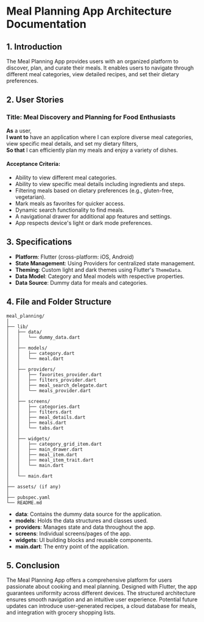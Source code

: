 # Meal Planning App Architecture Documentation

## 1. Introduction

The Meal Planning App provides users with an organized platform to discover, plan, and curate their meals. It enables users to navigate through different meal categories, view detailed recipes, and set their dietary preferences.

## 2. User Stories

### Title: Meal Discovery and Planning for Food Enthusiasts

**As** a user,  
**I want to** have an application where I can explore diverse meal categories, view specific meal details, and set my dietary filters,  
**So that** I can efficiently plan my meals and enjoy a variety of dishes.

#### Acceptance Criteria:

- Ability to view different meal categories.
- Ability to view specific meal details including ingredients and steps.
- Filtering meals based on dietary preferences (e.g., gluten-free, vegetarian).
- Mark meals as favorites for quicker access.
- Dynamic search functionality to find meals.
- A navigational drawer for additional app features and settings.
- App respects device's light or dark mode preferences.

## 3. Specifications

- **Platform**: Flutter (cross-platform: iOS, Android)
- **State Management**: Using Providers for centralized state management.
- **Theming**: Custom light and dark themes using Flutter's `ThemeData`.
- **Data Model**: Category and Meal models with respective properties.
- **Data Source**: Dummy data for meals and categories.

## 4. File and Folder Structure

```plaintext
meal_planning/
│
├── lib/
│   ├── data/
│   │   └── dummy_data.dart
│   │
│   ├── models/
│   │   ├── category.dart
│   │   └── meal.dart
│   │
│   ├── providers/
│   │   ├── favorites_provider.dart
│   │   ├── filters_provider.dart
│   │   ├── meal_search_delegate.dart
│   │   └── meals_provider.dart
│   │
│   ├── screens/
│   │   ├── categories.dart
│   │   ├── filters.dart
│   │   ├── meal_details.dart
│   │   ├── meals.dart
│   │   └── tabs.dart
│   │
│   ├── widgets/
│   │   ├── category_grid_item.dart
│   │   ├── main_drawer.dart
│   │   ├── meal_item.dart
│   │   ├── meal_item_trait.dart
│   │   └── main.dart
│   │
│   └── main.dart
│
├── assets/ (if any)
│
├── pubspec.yaml
└── README.md
```
- **data**: Contains the dummy data source for the application.
- **models**: Holds the data structures and classes used.
- **providers**: Manages state and data throughout the app.
- **screens**: Individual screens/pages of the app.
- **widgets**: UI building blocks and reusable components.
- **main.dart**: The entry point of the application.

## 5. Conclusion

The Meal Planning App offers a comprehensive platform for users passionate about cooking and meal planning. Designed with Flutter, the app guarantees uniformity across different devices. The structured architecture ensures smooth navigation and an intuitive user experience. Potential future updates can introduce user-generated recipes, a cloud database for meals, and integration with grocery shopping lists.
